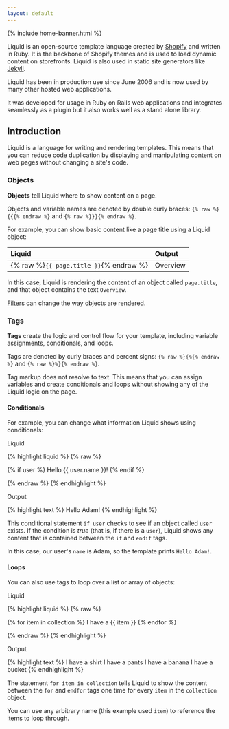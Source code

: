```yaml
---
layout: default
---
```


{% include home-banner.html %}

Liquid is an open-source template language created by [Shopify](https://www.shopify.com) and written in Ruby. It is the backbone of Shopify themes and is used to load dynamic content on storefronts. Liquid is also used in static site generators like [Jekyll](http://jekyllrb.com).

Liquid has been in production use since June 2006 and is now used by many other hosted web applications.

It was developed for usage in Ruby on Rails web applications and integrates seamlessly as a plugin but it also works well as a stand alone library.

## Introduction

Liquid is a language for writing and rendering templates. This means that you can reduce code duplication by displaying and manipulating content on web pages without changing a site's code.

### Objects

**Objects** tell Liquid where to show content on a page.

Objects and variable names are denoted by double curly braces: `{% raw %}{{{% endraw %}` and `{% raw %}}}{% endraw %}`.

For example, you can show basic content like a page title using a Liquid object:

| Liquid                                  | Output   |
|:----------------------------------------|:---------|
| {% raw %}`{{ page.title }}`{% endraw %} | Overview |

In this case, Liquid is rendering the content of an object called `page.title`, and that object contains the text `Overview`.

[Filters](/filters) can change the way objects are rendered.

### Tags

**Tags** create the logic and control flow for your template, including variable assignments, conditionals, and loops.

Tags are denoted by curly braces and percent signs: `{% raw %}{%{% endraw %}` and `{% raw %}%}{% endraw %}`.

Tag markup does not resolve to text. This means that you can assign variables and create conditionals and loops without showing any of the Liquid logic on the page.

#### Conditionals

For example, you can change what information Liquid shows using conditionals:

<p class="input">Liquid</p>
<div>
{% highlight liquid %}
{% raw %}

{% if user %}
  Hello {{ user.name }}!
{% endif %}

{% endraw %}
{% endhighlight %}
</div>

<p class="output">Output</p>
<div>
{% highlight text %}
Hello Adam!
{% endhighlight %}
</div>

This conditional statement `if user` checks to see if an object called `user` exists. If the condition is *true* (that is, if there is a `user`), Liquid shows any content that is contained between the `if` and `endif` tags.

In this case, our user's `name` is Adam, so the template prints `Hello Adam!`.

#### Loops

You can also use tags to loop over a list or array of objects:

<p class="input">Liquid</p>
<div>
{% highlight liquid %}
{% raw %}

{% for item in collection %}
  I have a {{ item }}
{% endfor %}

{% endraw %}
{% endhighlight %}
</div>

<p class="output">Output</p>
<div>
{% highlight text %}
I have a shirt
I have a pants
I have a banana
I have a bucket
{% endhighlight %}
</div>

The statement `for item in collection` tells Liquid to show the content between the `for` and `endfor` tags one time for every `item` in the `collection` object.

You can use any arbitrary name (this example used `item`) to reference the items to loop through.
